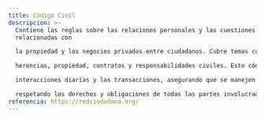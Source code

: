 ```yaml
---
title: Código Civil
descripcion: >-
  Contiene las reglas sobre las relaciones personales y las cuestiones
  relacionadas con

  la propiedad y los negocios privados entre ciudadanos. Cubre temas como matrimonio, divorcio,

  herencias, propiedad, contratos y responsabilidades civiles. Este código es crucial porque regula las

  interacciones diarias y las transacciones, asegurando que se manejen de manera justa y equitativa,

  respetando los derechos y obligaciones de todas las partes involucradas.
referencia: https://redciudadana.org/
---
```

